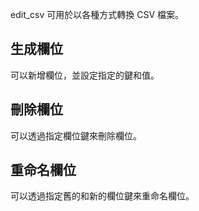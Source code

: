 edit_csv 可用於以各種方式轉換 CSV 檔案。

## 生成欄位

可以新增欄位，並設定指定的鍵和值。

## 刪除欄位

可以透過指定欄位鍵來刪除欄位。

## 重命名欄位

可以透過指定舊的和新的欄位鍵來重命名欄位。
